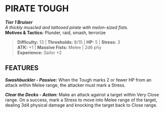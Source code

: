 ﻿---
tier: 1
type: Bruiser
difficulty: 13
hp: 5
stress: 3
---
# PIRATE TOUGH

***Tier 1 Bruiser***  
*A thickly muscled and tattooed pirate with melon-sized fists.*  
**Motives & Tactics:** Plunder, raid, smash, terrorize

> **Difficulty:** 13 | **Thresholds:** 8/15 | **HP:** 5 | **Stress:** 3  
> **ATK:** +1 | **Massive Fists:** Melee | 2d6 phy  
> **Experience:** Sailor +2

## FEATURES

***Swashbuckler - Passive:*** When the Tough marks 2 or fewer HP from an attack within Melee range, the attacker must mark a Stress.

***Clear the Decks - Action:*** Make an attack against a target within Very Close range. On a success, mark a Stress to move into Melee range of the target, dealing 3d4 physical damage and knocking the target back to Close range.
